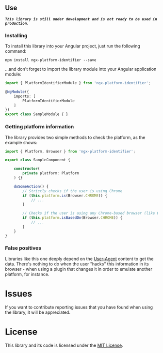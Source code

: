 ## Use

___`This library is still under development and is not ready to be used in production.`___

### Installing

To install this library into your Angular project, just run the following command:

```
npm install ngx-platform-identifier --save
```

...and don't forget to import the library module into your Angular application module:

```typescript
import { PlatformIdentifierModule } from 'ngx-platform-identifier';

@NgModule({
    imports: [
        PlatformIdentifierModule
    ]
})
export class SampleModule { }
```

### Getting platform information

The library provides two simple methods to check the platform, as the example shows:

```typescript
import { Platform, Browser } from 'ngx-platform-identifier';

export class SampleComponent {

    constructor(
        private platform: Platform
    ) {}

    doSomeAction() {
        // Strictly checks if the user is using Chrome
        if (this.platform.is(Browser.CHROME)) {
            // ...
        }

        // Checks if the user is using any Chrome-based browser (like Opera)
        if (this.platform.isBasedOn(Browser.CHROME)) {
            // ...
        }
    }
}
```

### False positives

Libraries like this one deeply depend on the [User-Agent](https://en.wikipedia.org/wiki/User_agent) content to get the data. There's nothing to do when the user "hacks" this information in its browser - when using a plugin that changes it in order to emulate another platform, for instance.

# Issues

If you want to contribute reporting issues that you have found when using the library, it will be appreciated.

# License

This library and its code is licensed under the [MIT License](LICENSE).